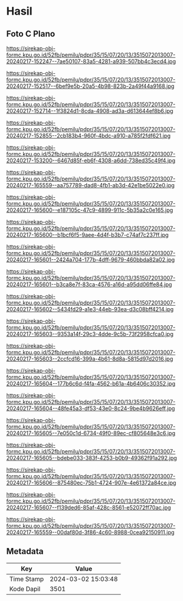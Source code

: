 # Hasil

## Foto C Plano

https://sirekap-obj-formc.kpu.go.id/52fb/pemilu/pdpr/35/15/07/20/13/3515072013007-20240217-152247--7ae50107-83a5-4281-a939-507bb4c3ecd4.jpg

https://sirekap-obj-formc.kpu.go.id/52fb/pemilu/pdpr/35/15/07/20/13/3515072013007-20240217-152517--6bef9e5b-20a5-4b98-823b-2a49f44a9168.jpg

https://sirekap-obj-formc.kpu.go.id/52fb/pemilu/pdpr/35/15/07/20/13/3515072013007-20240217-152714--1f3824d1-8cda-4908-ad3a-d613644ef8b6.jpg

https://sirekap-obj-formc.kpu.go.id/52fb/pemilu/pdpr/35/15/07/20/13/3515072013007-20240217-152855--2cb183b4-960f-4bdc-a910-a785f2fdf621.jpg

https://sirekap-obj-formc.kpu.go.id/52fb/pemilu/pdpr/35/15/07/20/13/3515072013007-20240217-153200--6467d85f-eb6f-4308-a6dd-738ed35c49f4.jpg

https://sirekap-obj-formc.kpu.go.id/52fb/pemilu/pdpr/35/15/07/20/13/3515072013007-20240217-165559--aa757789-dad8-4fb1-ab3d-42e1be5022e0.jpg

https://sirekap-obj-formc.kpu.go.id/52fb/pemilu/pdpr/35/15/07/20/13/3515072013007-20240217-165600--e187105c-47c9-4899-911c-5b35a2c0e165.jpg

https://sirekap-obj-formc.kpu.go.id/52fb/pemilu/pdpr/35/15/07/20/13/3515072013007-20240217-165600--b1bcf6f5-9aee-4d4f-b3b7-c74af7c237ff.jpg

https://sirekap-obj-formc.kpu.go.id/52fb/pemilu/pdpr/35/15/07/20/13/3515072013007-20240217-165601--2424a704-177b-4dff-9679-460bbda82a02.jpg

https://sirekap-obj-formc.kpu.go.id/52fb/pemilu/pdpr/35/15/07/20/13/3515072013007-20240217-165601--b3ca8e7f-83ca-4576-a16d-a95dd06ffe84.jpg

https://sirekap-obj-formc.kpu.go.id/52fb/pemilu/pdpr/35/15/07/20/13/3515072013007-20240217-165602--5434fd29-a1e3-44eb-93ea-d3c08bff4214.jpg

https://sirekap-obj-formc.kpu.go.id/52fb/pemilu/pdpr/35/15/07/20/13/3515072013007-20240217-165603--9353a14f-29c3-4dde-9c5b-73f2958cfca0.jpg

https://sirekap-obj-formc.kpu.go.id/52fb/pemilu/pdpr/35/15/07/20/13/3515072013007-20240217-165603--2ccfcd16-399a-4b61-8d8a-5815d97d2016.jpg

https://sirekap-obj-formc.kpu.go.id/52fb/pemilu/pdpr/35/15/07/20/13/3515072013007-20240217-165604--177b6c6d-f4fa-4562-b61a-4b6406c30352.jpg

https://sirekap-obj-formc.kpu.go.id/52fb/pemilu/pdpr/35/15/07/20/13/3515072013007-20240217-165604--48fe45a3-df53-43e0-8c24-9be4b9626eff.jpg

https://sirekap-obj-formc.kpu.go.id/52fb/pemilu/pdpr/35/15/07/20/13/3515072013007-20240217-165605--7e050c1d-6734-49f0-89ec-cf805648e3c6.jpg

https://sirekap-obj-formc.kpu.go.id/52fb/pemilu/pdpr/35/15/07/20/13/3515072013007-20240217-165605--bdebe033-383f-4253-b0b9-49362f91a292.jpg

https://sirekap-obj-formc.kpu.go.id/52fb/pemilu/pdpr/35/15/07/20/13/3515072013007-20240217-165606--875480ec-75b1-4724-907e-4e61372a84ce.jpg

https://sirekap-obj-formc.kpu.go.id/52fb/pemilu/pdpr/35/15/07/20/13/3515072013007-20240217-165607--f139ded6-85af-428c-8561-e52072ff70ac.jpg

https://sirekap-obj-formc.kpu.go.id/52fb/pemilu/pdpr/35/15/07/20/13/3515072013007-20240217-165559--00daf80d-3f86-4c60-8988-0cea92150911.jpg


## Metadata

| Key        | Value               |
| ---------- | ------------------- |
| Time Stamp | 2024-03-02 15:03:48 |
| Kode Dapil | 3501                |




